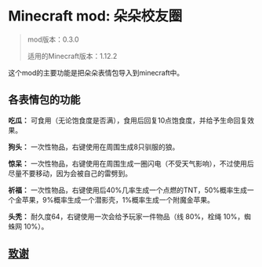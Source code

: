 # Minecraft mod: 朵朵校友圈
> mod版本：0.3.0
> 
> 适用的Minecraft版本：1.12.2

这个mod的主要功能是把朵朵表情包导入到minecraft中。

## 各表情包的功能
**吃瓜：** 可食用（无论饱食度是否满），食用后回复10点饱食度，并给予生命回复效果。

**狗头：** 一次性物品，右键使用在周围生成8只驯服的狼。

**惊呆：** 一次性物品，右键使用在周围生成一圈闪电（不受天气影响），不过使用后尽量不要移动，因为会被自己的雷劈到。

**祈福：** 一次性物品，右键使用后40%几率生成一个点燃的TNT，50%概率生成一个金苹果，9%概率生成一个潜影壳，1%概率生成一个附魔金苹果。

**头秃：** 耐久度64，右键使用一次会给予玩家一件物品（线 80%，栓绳 10%，蜘蛛网 10%）。

## [致谢](./Acknowledgement.md)